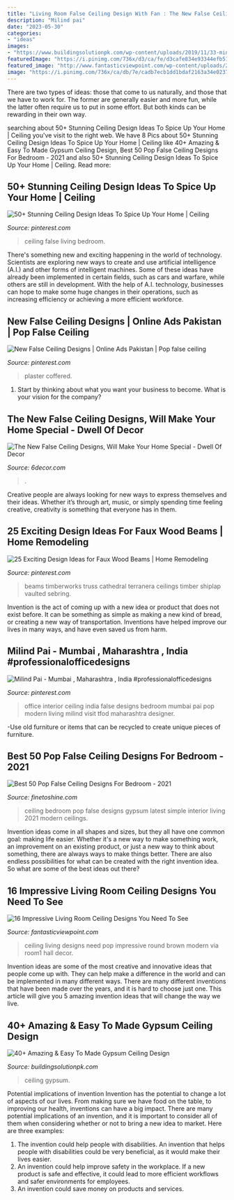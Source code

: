 ```yaml
---
title: "Living Room False Ceiling Design With Fan : The New False Ceiling Designs, Will Make Your Home Special"
description: "Milind pai"
date: "2023-05-30"
categories:
- "ideas"
images:
- "https://www.buildingsolutionpk.com/wp-content/uploads/2019/11/33-min.jpg"
featuredImage: "https://i.pinimg.com/736x/d3/ca/fe/d3cafe834e93344efb5161d9e7134d44.jpg"
featured_image: "http://www.fantasticviewpoint.com/wp-content/uploads/2015/01/white-brown-round-POP-ceiling-design-in-living-room1-634x473.jpg"
image: "https://i.pinimg.com/736x/ca/db/7e/cadb7ecb1dd1bdaf2163a34e0237dd27.jpg"
---
```



There are two types of ideas: those that come to us naturally, and those that we have to work for. The former are generally easier and more fun, while the latter often require us to put in some effort. But both kinds can be rewarding in their own way.

	

		
searching about 50+ Stunning Ceiling Design Ideas To Spice Up Your Home | Ceiling you've visit to the right web. We have 8 Pics about 50+ Stunning Ceiling Design Ideas To Spice Up Your Home | Ceiling like 40+ Amazing &amp; Easy To Made Gypsum Ceiling Design, Best 50 Pop False Ceiling Designs For Bedroom - 2021 and also 50+ Stunning Ceiling Design Ideas To Spice Up Your Home | Ceiling. Read more:
		
    
## 50+ Stunning Ceiling Design Ideas To Spice Up Your Home | Ceiling

<img loading=lazy src="https://i.pinimg.com/736x/f2/cb/a0/f2cba03305d2f9630e018bc7a1a2986c.jpg" onerror="this.onerror=null;this.src='https://tse4.mm.bing.net/th?id=OIP.Zjbw73HIOcGmfHm_KwlH4wHaJ3&amp;pid=15.1';" alt="50+ Stunning Ceiling Design Ideas To Spice Up Your Home | Ceiling">

_Source: pinterest.com_

>ceiling false living bedroom. 

	

There's something new and exciting happening in the world of technology. Scientists are exploring new ways to create and use artificial intelligence (A.I.) and other forms of intelligent machines. Some of these ideas have already been implemented in certain fields, such as cars and warfare, while others are still in development. With the help of A.I. technology, businesses can hope to make some huge changes in their operations, such as increasing efficiency or achieving a more efficient workforce.

    
## New False Ceiling Designs | Online Ads Pakistan | Pop False Ceiling

<img loading=lazy src="https://i.pinimg.com/736x/ca/db/7e/cadb7ecb1dd1bdaf2163a34e0237dd27.jpg" onerror="this.onerror=null;this.src='https://tse4.mm.bing.net/th?id=OIP.GSRdUt2Qq3DL_x147XjKmQHaJ4&amp;pid=15.1';" alt="New False Ceiling Designs | Online Ads Pakistan | Pop false ceiling">

_Source: pinterest.com_

>plaster coffered. 

	

1) Start by thinking about what you want your business to become. What is your vision for the company?

    
## The New False Ceiling Designs, Will Make Your Home Special - Dwell Of Decor

<img loading=lazy src="https://2.bp.blogspot.com/-90LB7ii5eJA/VxKxYh0yQEI/AAAAAAAAkTg/-e-1gX0qTNgNTTIw9gv-g2NJYWGggtlGgCLcB/s1600/44.jpg" onerror="this.onerror=null;this.src='https://tse1.mm.bing.net/th?id=OIP.q9yBtK8rd7Rrq2uI-cQcQwHaLH&amp;pid=15.1';" alt="The New False Ceiling Designs, Will Make Your Home Special - Dwell Of Decor">

_Source: 6decor.com_

>. 

	

Creative people are always looking for new ways to express themselves and their ideas. Whether it’s through art, music, or simply spending time feeling creative, creativity is something that everyone has in them.

    
## 25 Exciting Design Ideas For Faux Wood Beams | Home Remodeling

<img loading=lazy src="https://i.pinimg.com/736x/d6/50/7c/d6507c7e4ccfaa1767b343d14e699ce4.jpg" onerror="this.onerror=null;this.src='https://tse2.mm.bing.net/th?id=OIP.ml2nIoKP-GVavwMd2xsZXgHaKf&amp;pid=15.1';" alt="25 Exciting Design Ideas for Faux Wood Beams | Home Remodeling">

_Source: pinterest.com_

>beams timberworks truss cathedral terranera ceilings timber shiplap vaulted sebring. 

	

Invention is the act of coming up with a new idea or product that does not exist before. It can be something as simple as making a new kind of bread, or creating a new way of transportation. Inventions have helped improve our lives in many ways, and have even saved us from harm.

    
## Milind Pai - Mumbai , Maharashtra , India #professionalofficedesigns

<img loading=lazy src="https://i.pinimg.com/736x/d3/ca/fe/d3cafe834e93344efb5161d9e7134d44.jpg" onerror="this.onerror=null;this.src='https://tse2.mm.bing.net/th?id=OIP._9EGLjMbquQNjjRHCuMbqQHaLH&amp;pid=15.1';" alt="Milind Pai - Mumbai , Maharashtra , India #professionalofficedesigns">

_Source: pinterest.com_

>office interior ceiling india false designs bedroom mumbai pai pop modern living milind visit tfod maharashtra designer. 

	

-Use old furniture or items that can be recycled to create unique pieces of furniture.

    
## Best 50 Pop False Ceiling Designs For Bedroom - 2021

<img loading=lazy src="https://www.finetoshine.com/wp-content/uploads/2020/08/Best-50-Pop-False-Ceiling-Designs-For-Bedroom-2019.jpg" onerror="this.onerror=null;this.src='https://tse1.mm.bing.net/th?id=OIP.LEpIHkLNIs9IdqHoXtoaWgHaEs&amp;pid=15.1';" alt="Best 50 Pop False Ceiling Designs For Bedroom - 2021">

_Source: finetoshine.com_

>ceiling bedroom pop false designs gypsum latest simple interior living 2021 modern ceilings. 

	

Invention ideas come in all shapes and sizes, but they all have one common goal: making life easier. Whether it's a new way to make something work, an improvement on an existing product, or just a new way to think about something, there are always ways to make things better. There are also endless possibilities for what can be created with the right invention idea. So what are some of the best ideas out there?

    
## 16 Impressive Living Room Ceiling Designs You Need To See

<img loading=lazy src="http://www.fantasticviewpoint.com/wp-content/uploads/2015/01/white-brown-round-POP-ceiling-design-in-living-room1-634x473.jpg" onerror="this.onerror=null;this.src='https://tse4.mm.bing.net/th?id=OIP.kUkf-IZZuj_4yo1O6CM4UwHaFh&amp;pid=15.1';" alt="16 Impressive Living Room Ceiling Designs You Need To See">

_Source: fantasticviewpoint.com_

>ceiling living designs need pop impressive round brown modern via room1 hall decor. 

	

Invention ideas are some of the most creative and innovative ideas that people come up with. They can help make a difference in the world and can be implemented in many different ways. There are many different inventions that have been made over the years, and it is hard to choose just one. This article will give you 5 amazing invention ideas that will change the way we live.

    
## 40+ Amazing &amp; Easy To Made Gypsum Ceiling Design

<img loading=lazy src="https://www.buildingsolutionpk.com/wp-content/uploads/2019/11/33-min.jpg" onerror="this.onerror=null;this.src='https://tse4.mm.bing.net/th?id=OIP.rs4NKgL2BgOaFfHoc6I9tAHaLH&amp;pid=15.1';" alt="40+ Amazing &amp; Easy To Made Gypsum Ceiling Design">

_Source: buildingsolutionpk.com_

>ceiling gypsum. 

	

Potential implications of invention
Invention has the potential to change a lot of aspects of our lives. From making sure we have food on the table, to improving our health, inventions can have a big impact. There are many potential implications of an invention, and it is important to consider all of them when considering whether or not to bring a new idea to market. Here are three examples: 
1. The invention could help people with disabilities. An invention that helps people with disabilities could be very beneficial, as it would make their lives easier. 
2. An invention could help improve safety in the workplace. If a new product is safe and effective, it could lead to more efficient workflows and safer environments for employees. 
3. An invention could save money on products and services.

